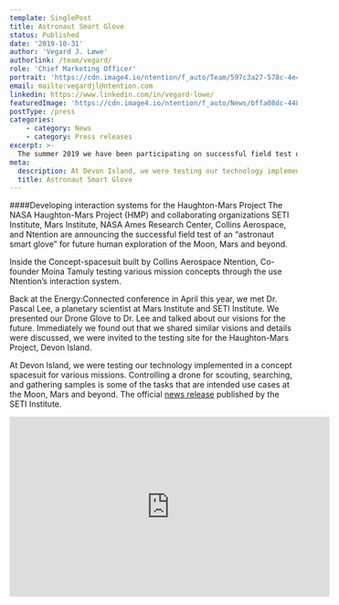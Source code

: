 ```yaml
---
template: SinglePost
title: Astronaut Smart Glove
status: Published
date: '2019-10-31'
author: 'Vegard J. Løwe'
authorlink: /team/vegard/
role: 'Chief Marketing Officer'
portrait: 'https://cdn.image4.io/ntention/f_auto/Team/597c3a27-578c-4e4b-aa78-035422728ca9.Jpeg'
email: mailto:vegardjl@ntention.com
linkedin: https://www.linkedin.com/in/vegard-lowe/
featuredImage: 'https://cdn.image4.io/ntention/f_auto/News/bffa08dc-448f-437e-90b2-43abdeb05e94.Jpeg'
postType: /press
categories:
    - category: News
    - category: Press releases
excerpt: >-
  The summer 2019 we have been participating on successful field test of an “astronaut smart glove” for future human exploration of the Moon, Mars and beyond.
meta:
  description: At Devon Island, we were testing our technology implemented in a concept spacesuit for various missions. Controlling a drone for scouting, searching, and gathering samples is some of the tasks that are intended use cases at the Moon, Mars and beyond.
  title: Astronaut Smart Glove
---
```

####Developing interaction systems for the Haughton-Mars Project
The NASA Haughton-Mars Project (HMP) and collaborating organizations SETI Institute, Mars Institute, NASA Ames Research Center, Collins Aerospace, and Ntention are announcing the successful field test of an “astronaut smart glove” for future human exploration of the Moon, Mars and beyond.

Inside the Concept-spacesuit built by Collins Aerospace Ntention, Co-founder Moina Tamuly testing various mission concepts through the use Ntention’s interaction system.

Back at the Energy:Connected conference in April this year, we met Dr. Pascal Lee, a planetary scientist at Mars Institute and SETI Institute. We presented our Drone Glove to Dr. Lee and talked about our visions for the future. Immediately we found out that we shared similar visions and details were discussed, we were invited to the testing site for the Haughton-Mars Project, Devon Island.

At Devon Island, we were testing our technology implemented in a concept spacesuit for various missions. Controlling a drone for scouting, searching, and gathering samples is some of the tasks that are intended use cases at the Moon, Mars and beyond. The official [news release](https://www.seti.org/press-release/astronaut-smart-glove-explore-moon-mars-and-beyond) published by the SETI Institute.

<iframe width="560" height="315" src="https://www.youtube.com/embed/BcFSFQUmmkw" frameborder="0" allow="accelerometer; autoplay; encrypted-media; gyroscope; picture-in-picture" allowfullscreen></iframe>
